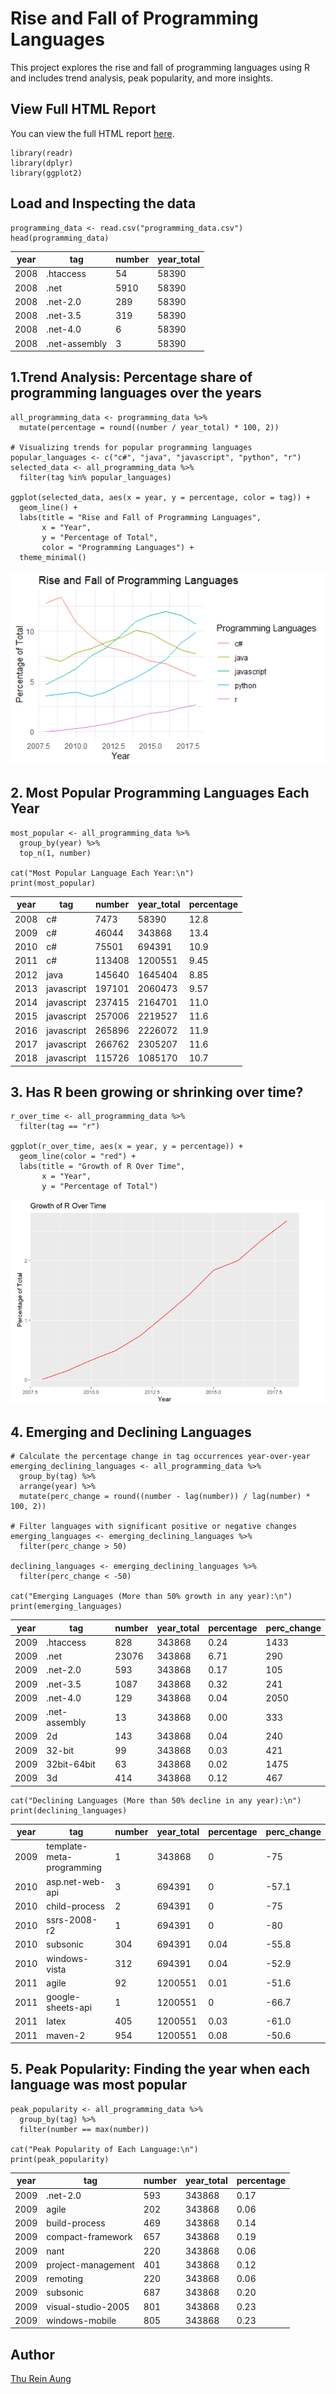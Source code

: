 # Rise and Fall of Programming Languages

This project explores the rise and fall of programming languages using R and includes trend analysis, peak popularity, and more insights.

## View Full HTML Report
You can view the full HTML report [here](https://github.com/trareinaung/Rise-and-Fall-Of-Programming-Languages/blob/main/R_Project.html).

```{r}
library(readr)
library(dplyr)
library(ggplot2)
```

## Load and Inspecting the data

```{r}
programming_data <- read.csv("programming_data.csv")
head(programming_data)
```
| year | tag           | number | year_total |
|------|---------------|--------|------------|
| 2008 | .htaccess     | 54     | 58390      |
| 2008 | .net          | 5910   | 58390      |
| 2008 | .net-2.0      | 289    | 58390      |
| 2008 | .net-3.5      | 319    | 58390      |
| 2008 | .net-4.0      | 6      | 58390      |
| 2008 | .net-assembly | 3      | 58390      |


## 1.Trend Analysis: Percentage share of programming languages over the years

```{r}
all_programming_data <- programming_data %>%
  mutate(percentage = round((number / year_total) * 100, 2))

# Visualizing trends for popular programming languages
popular_languages <- c("c#", "java", "javascript", "python", "r")
selected_data <- all_programming_data %>%
  filter(tag %in% popular_languages)

ggplot(selected_data, aes(x = year, y = percentage, color = tag)) +
  geom_line() +
  labs(title = "Rise and Fall of Programming Languages",
       x = "Year",
       y = "Percentage of Total",
       color = "Programming Languages") +
  theme_minimal()
```
![](https://github.com/trareinaung/Rise-and-Fall-Of-Programming-Languages/blob/main/Popular%20Programming%20Languages.png?raw=true)<!-- -->
## 2. Most Popular Programming Languages Each Year

```{r}
most_popular <- all_programming_data %>%
  group_by(year) %>%
  top_n(1, number)

cat("Most Popular Language Each Year:\n")
print(most_popular)
```
| year | tag        | number | year_total | percentage |
|------|------------|--------|------------|------------|
| 2008 | c#         | 7473   | 58390      | 12.8       |
| 2009 | c#         | 46044  | 343868     | 13.4       |
| 2010 | c#         | 75501  | 694391     | 10.9       |
| 2011 | c#         | 113408 | 1200551    | 9.45       |
| 2012 | java       | 145640 | 1645404    | 8.85       |
| 2013 | javascript | 197101 | 2060473    | 9.57       |
| 2014 | javascript | 237415 | 2164701    | 11.0       |
| 2015 | javascript | 257006 | 2219527    | 11.6       |
| 2016 | javascript | 265896 | 2226072    | 11.9       |
| 2017 | javascript | 266762 | 2305207    | 11.6       |
| 2018 | javascript | 115726 | 1085170    | 10.7       |

## 3. Has R been growing or shrinking over time?

```{r}
r_over_time <- all_programming_data %>%
  filter(tag == "r")

ggplot(r_over_time, aes(x = year, y = percentage)) +
  geom_line(color = "red") +
  labs(title = "Growth of R Over Time",
       x = "Year",
       y = "Percentage of Total")

```
![](https://github.com/trareinaung/Rise-and-Fall-Of-Programming-Languages/blob/main/R%20Trends.png?raw=true)<!-- -->
## 4. Emerging and Declining Languages

```{r}
# Calculate the percentage change in tag occurrences year-over-year
emerging_declining_languages <- all_programming_data %>%
  group_by(tag) %>%
  arrange(year) %>%
  mutate(perc_change = round((number - lag(number)) / lag(number) * 100, 2))

# Filter languages with significant positive or negative changes
emerging_languages <- emerging_declining_languages %>%
  filter(perc_change > 50)

declining_languages <- emerging_declining_languages %>%
  filter(perc_change < -50)

cat("Emerging Languages (More than 50% growth in any year):\n")
print(emerging_languages)
```
| year | tag            | number | year_total | percentage | perc_change |
|------|----------------|--------|------------|------------|-------------|
| 2009 | .htaccess      | 828    | 343868     | 0.24       | 1433        |
| 2009 | .net           | 23076  | 343868     | 6.71       | 290         |
| 2009 | .net-2.0       | 593    | 343868     | 0.17       | 105         |
| 2009 | .net-3.5       | 1087   | 343868     | 0.32       | 241         |
| 2009 | .net-4.0       | 129    | 343868     | 0.04       | 2050        |
| 2009 | .net-assembly  | 13     | 343868     | 0.00       | 333         |
| 2009 | 2d             | 143    | 343868     | 0.04       | 240         |
| 2009 | 32-bit         | 99     | 343868     | 0.03       | 421         |
| 2009 | 32bit-64bit    | 63     | 343868     | 0.02       | 1475        |
| 2009 | 3d             | 414    | 343868     | 0.12       | 467         |
```{r}
cat("Declining Languages (More than 50% decline in any year):\n")
print(declining_languages)
```

| year | tag                       | number | year_total | percentage | perc_change |
|------|---------------------------|--------|------------|------------|-------------|
| 2009 | template-meta-programming  | 1      | 343868     | 0          | -75         |
| 2010 | asp.net-web-api            | 3      | 694391     | 0          | -57.1       |
| 2010 | child-process              | 2      | 694391     | 0          | -75         |
| 2010 | ssrs-2008-r2               | 1      | 694391     | 0          | -80         |
| 2010 | subsonic                   | 304    | 694391     | 0.04       | -55.8       |
| 2010 | windows-vista              | 312    | 694391     | 0.04       | -52.9       |
| 2011 | agile                      | 92     | 1200551    | 0.01       | -51.6       |
| 2011 | google-sheets-api          | 1      | 1200551    | 0          | -66.7       |
| 2011 | latex                      | 405    | 1200551    | 0.03       | -61.0       |
| 2011 | maven-2                    | 954    | 1200551    | 0.08       | -50.6       |


## 5. Peak Popularity: Finding the year when each language was most popular

```{r}
peak_popularity <- all_programming_data %>%
  group_by(tag) %>%
  filter(number == max(number))

cat("Peak Popularity of Each Language:\n")
print(peak_popularity)

```
| year | tag                | number | year_total | percentage |
|------|--------------------|--------|------------|------------|
| 2009 | .net-2.0           | 593    | 343868     | 0.17       |
| 2009 | agile              | 202    | 343868     | 0.06       |
| 2009 | build-process      | 469    | 343868     | 0.14       |
| 2009 | compact-framework  | 657    | 343868     | 0.19       |
| 2009 | nant               | 220    | 343868     | 0.06       |
| 2009 | project-management | 401    | 343868     | 0.12       |
| 2009 | remoting           | 220    | 343868     | 0.06       |
| 2009 | subsonic           | 687    | 343868     | 0.20       |
| 2009 | visual-studio-2005 | 801    | 343868     | 0.23       |
| 2009 | windows-mobile     | 805    | 343868     | 0.23       |

## Author

[Thu Rein Aung](https://github.com/trareinaung)
